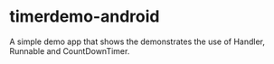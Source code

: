 # timerdemo-android
A simple demo app that shows the demonstrates the use of Handler, Runnable and CountDownTimer.
